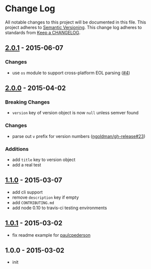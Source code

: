 # Change Log
All notable changes to this project will be documented in this file.
This project adheres to [Semantic Versioning](http://semver.org/).
This change log adheres to standards from [Keep a CHANGELOG](http://keepachangelog.com).

## [2.0.1] - 2015-06-07

### Changes
* use `os` module to support cross-platform EOL parsing ([#4](https://github.com/ngoldman/changelog-parser/pull/4))

## [2.0.0] - 2015-04-02

### Breaking Changes
* `version` key of version object is now `null` unless semver found

### Changes
* parse out `v` prefix for version numbers ([ngoldman/gh-release#23](https://github.com/ngoldman/gh-release/issues/23))

### Additions
* add `title` key to version object
* add a real test

## [1.1.0] - 2015-03-07
* add cli support
* remove `description` key if empty
* add `CONTRIBUTING.md`
* add node 0.10 to travis-ci testing environments

## [1.0.1] - 2015-03-02
* fix readme example for [paulcpederson](http://github.com/paulcpederson/)

## 1.0.0 - 2015-03-02
* init

[2.0.1]: https://github.com/ngoldman/changelog-parser/compare/v2.0.0...v2.0.1
[2.0.0]: https://github.com/ngoldman/changelog-parser/compare/v1.1.0...v2.0.0
[1.1.0]: https://github.com/ngoldman/changelog-parser/compare/v1.0.1...v1.1.0
[1.0.1]: https://github.com/ngoldman/changelog-parser/compare/v1.0.0...v1.0.1
